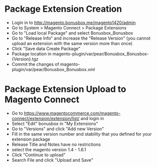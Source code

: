 # Package Extension Creation

 * Login in to http://magento.bonusbox.me/magento1420/admin
 * Go to System > Magento Connect > Package Extensions
 * Go to "Load local Package" and select Bonusbox_Bonusbox
 * Go to "Release Info" and increase the "Release Version" (you cannot upload an extension with the same version more than once)
 * Click "Save data Create Package"
 * Package location in magento-plugin/var/pear/Bonusbox_Bonusbox-{Version}.tgz
 * Commit the changes of magento-plugin/var/pear/Bonusbox_Bonusbox.xml
 
# Package Extension Upload to Magento Connect
 * Go to https://www.magentocommerce.com/magento-connect/extension/extension/list/ and login in
 * Select "Edit" bonusbox in "My Extensions"
 * Go to "Versions" and click "Add new Version"
 * Fill in the same version number and stability that you defined for your extension package
 * Release Title and Notes have no restrictions
 * select the magento version 1.4 - 1.6.1
 * Click "Continue to upload"
 * Search File and click "Upload and Save"